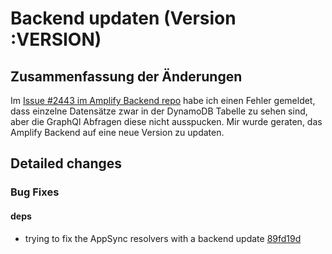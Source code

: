 # Backend updaten (Version :VERSION)

## Zusammenfassung der Änderungen

Im [Issue #2443 im Amplify Backend repo](https://github.com/aws-amplify/amplify-category-api/issues/2443) habe ich einen Fehler gemeldet, dass einzelne Datensätze zwar in der DynamoDB Tabelle zu sehen sind, aber die GraphQl Abfragen diese nicht ausspucken. Mir wurde geraten, das Amplify Backend auf eine neue Version zu updaten.

## Detailed changes

### Bug Fixes

#### deps

- trying to fix the AppSync resolvers with a backend update [89fd19d](https://github.com/cabcookie/personal-crm/commit/89fd19d4683ab9b76d89892a8b89857e3371013f)
